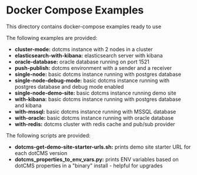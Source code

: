 # Docker Compose Examples

This directory contains docker-compose examples ready to use

The following examples are provided:

- **cluster-mode:** dotcms instance with 2 nodes in a cluster
- **elasticsearch-with-kibana:** elasticsearch server with kibana
- **oracle-database:** oracle database running on port 1521
- **push-publish:** dotcms environment with a sender and a receiver
- **single-node:** basic dotcms instance running with postgres database
- **single-node-debug-mode:** basic dotcms instance running with postgres database and debug mode enabled
- **single-node-demo-site:** basic dotcms instance running demo site
- **with-kibana:** basic dotcms instance running with postgres database and kibana
- **with-mssql:** basic dotcms instance running with MSSQL database
- **with-oracle:** basic dotcms instance running with oracle database
- **with-redis:** dotcms cluster with redis cache and pub/sub provider

The following scripts are provided:

- **dotcms-get-demo-site-starter-urls.sh:** prints demo site starter URL for each dotCMS version
- **dotcms_properties_to_env_vars.py:** prints ENV variables based on dotCMS properties in a "binary" install - helpful for upgrades
